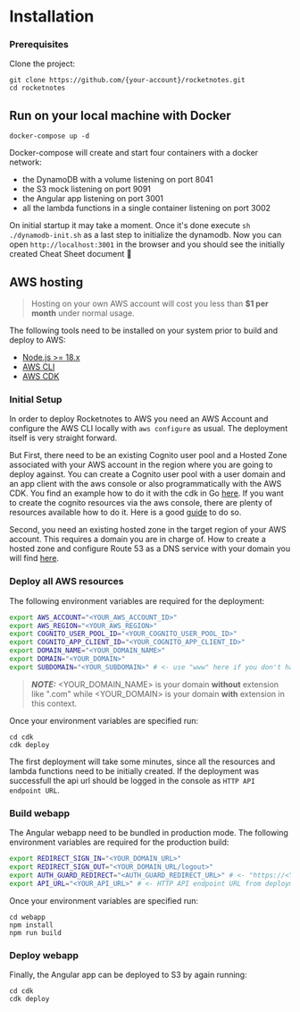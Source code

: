 # Installation

### Prerequisites

Clone the project:

```
git clone https://github.com/{your-account}/rocketnotes.git
cd rocketnotes
```

## Run on your local machine with Docker

```
docker-compose up -d
```

Docker-compose will create and start four containers with a docker network:

- the DynamoDB with a volume listening on port 8041
- the S3 mock listening on port 9091
- the Angular app listening on port 3001
- all the lambda functions in a single container listening on port 3002

On initial startup it may take a moment.
Once it's done execute `sh ./dynamodb-init.sh` as a last step to initialize the dynamodb.
Now you can open `http://localhost:3001` in the browser and you should see the initially created Cheat Sheet document 🚀

## AWS hosting

> Hosting on your own AWS account will cost you less than **$1 per month** under normal usage.

The following tools need to be installed on your system prior to build and deploy to AWS:

- [Node.js >= 18.x](https://nodejs.org/download/release/latest-v14.x/)
- [AWS CLI](https://docs.aws.amazon.com/cli/latest/userguide/getting-started-install.html)
- [AWS CDK](https://github.com/aws/aws-cdk)

### Initial Setup

In order to deploy Rocketnotes to AWS you need an AWS Account and configure the AWS CLI locally with `aws configure` as usual.
The deployment itself is very straight forward.

But First, there need to be an existing Cognito user pool and a Hosted Zone associated with your AWS account in the region where you are going to deploy against.
You can create a Cognito user pool with a user domain and an app client with the aws console or also programmatically with the AWS CDK.
You find an example how to do it with the cdk in Go [here](https://github.com/fynnfluegge/aws-cdk-go-templates/tree/main/cognito-httpapi).
If you want to create the cognito resources via the aws console, there are plenty of resources available how to do it. Here is a good [guide](https://docs.aws.amazon.com/cognito/latest/developerguide/getting-started-with-cognito-user-pools.html) to do so.

Second, you need an existing hosted zone in the target region of your AWS account. This requires a domain you are in charge of.
How to create a hosted zone and configure Route 53 as a DNS service with your domain you will find [here](https://docs.aws.amazon.com/Route53/latest/DeveloperGuide/CreatingHostedZone.html).

### Deploy all AWS resources

The following environment variables are required for the deployment:

```bash
export AWS_ACCOUNT="<YOUR_AWS_ACCOUNT_ID>"
export AWS_REGION="<YOUR_AWS_REGION>"
export COGNITO_USER_POOL_ID="<YOUR_COGNITO_USER_POOL_ID>"
export COGNITO_APP_CLIENT_ID="<YOUR_COGNITO_APP_CLIENT_ID>"
export DOMAIN_NAME="<YOUR_DOMAIN_NAME>"
export DOMAIN="<YOUR_DOMAIN>"
export SUBDOMAIN="<YOUR_SUBDOMAIN>" # <- use "www" here if you don't have a subdomain configured in your hosted zone (e.g app)
```

> **_NOTE:_** <YOUR_DOMAIN_NAME> is your domain **without** extension like ".com" while <YOUR_DOMAIN> is your domain **with** extension in this context.

Once your environment variables are specified run:

```
cd cdk
cdk deploy
```

The first deployment will take some minutes, since all the resources and lambda functions need to be initially created. If the deployment was successfull the api url should be logged in the console as `HTTP API endpoint URL`.

### Build webapp

The Angular webapp need to be bundled in production mode.
The following environment variables are required for the production build:

```bash
export REDIRECT_SIGN_IN="<YOUR_DOMAIN_URL>"
export REDIRECT_SIGN_OUT="<YOUR_DOMAIN_URL/logout>"
export AUTH_GUARD_REDIRECT="<AUTH_GUARD_REDIRECT_URL>" # <- "https://<YOUR_DOMAIN_NAME>.auth.<AWS_REGION>.amazoncognito.com/login?response_type=code&client_id=<YOUR_COGNITO_APP_CLIENT_ID>&redirect_uri=https://<YOUR_SUBDOMAIN>.<YOUR_DOMAIN>"
export API_URL="<YOUR_API_URL>" # <- HTTP API endpoint URL from deployment console log
```

Once your environment variables are specified run:

```
cd webapp
npm install
npm run build
```

### Deploy webapp

Finally, the Angular app can be deployed to S3 by again running:

```
cd cdk
cdk deploy
```
